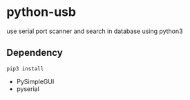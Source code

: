 # python-usb

use serial port scanner and search in database using python3

## Dependency

`pip3 install`
- PySimpleGUI
- pyserial
